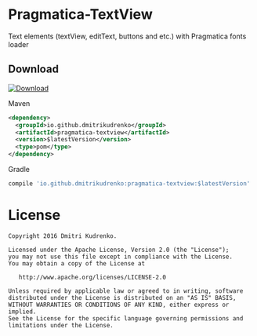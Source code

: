 Pragmatica-TextView
===================

Text elements (textView, editText, buttons and etc.) with Pragmatica fonts loader

Download
--------
[ ![Download](https://api.bintray.com/packages/dmitrikudrenko/maven/Pragmatica-TextView/images/download.svg) ](https://bintray.com/dmitrikudrenko/maven/Pragmatica-TextView/_latestVersion)

Maven
```xml
<dependency>
  <groupId>io.github.dmitrikudrenko</groupId>
  <artifactId>pragmatica-textview</artifactId>
  <version>$latestVersion</version>
  <type>pom</type>
</dependency>
```

Gradle
```groovy
compile 'io.github.dmitrikudrenko:pragmatica-textview:$latestVersion'
```

License
=======

    Copyright 2016 Dmitri Kudrenko.

    Licensed under the Apache License, Version 2.0 (the "License");
    you may not use this file except in compliance with the License.
    You may obtain a copy of the License at

       http://www.apache.org/licenses/LICENSE-2.0

    Unless required by applicable law or agreed to in writing, software
    distributed under the License is distributed on an "AS IS" BASIS,
    WITHOUT WARRANTIES OR CONDITIONS OF ANY KIND, either express or implied.
    See the License for the specific language governing permissions and
    limitations under the License.